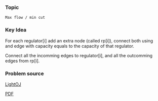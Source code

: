 
### Topic

    Max flow / min cut


### Key Idea

For each regulator[i] add an extra node (called rp[i]), connect both using and edge with capacity equals to the capacity of
that regulator.

Connect all the incomming edges to regulator[i], and all the outcomming edges from rp[i].

### Problem source

[LightOJ](http://lightoj.com/volume_showproblem.php?problem=1155)

[PDF](http://lightoj.com/volume_showproblem.php?problem=1155&language=english&type=pdf)


